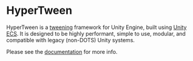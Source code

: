 # HyperTween

HyperTween is a [tweening](https://en.wikipedia.org/wiki/Inbetweening) framework for Unity Engine, built using [Unity ECS](https://unity.com/ecs). It is designed to be highly performant, simple to use, modular, and compatible with legacy (non-DOTS) Unity systems.

Please see the [documentation](https://david-rzepa.github.io/HyperTween/) for more info.
